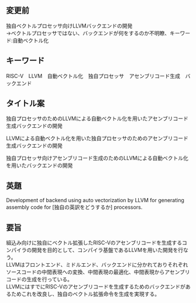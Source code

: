 ## 変更前
独自ベクトルプロセッサ向けLLVMバックエンドの開発  
->ベクトルプロセッサではない、バックエンドが何をするのか不明瞭、キーワード:自動ベクトル化

## キーワード
RISC-V　LLVM　自動ベクトル化　独自プロセッサ　アセンブリコード生成　バックエンド　

## タイトル案
独自プロセッサのためのLLVMによる自動ベクトル化を用いたアセンブリコード生成バックエンドの開発

LLVMによる自動ベクトル化を用いた独自プロセッサのためのアセンブリコード生成バックエンドの開発

独自プロセッサ向けアセンブリコード生成のためのLLVMによる自動ベクトル化を用いたバックエンドの開発

## 英題
Development of backend using auto vectorization by LLVM for generating assembly code for [独自の英訳をどうするか] processors.

## 要旨
組込み向けに独自にベクトル拡張したRISC-Vのアセンブリコードを生成するコンパイラの開発を目的として、コンパイラ基盤であるLLVMを用いた開発を行なう。  
LLVMはフロントエンド、ミドルエンド、バックエンドに分かれておりそれぞれソースコードの中間表現への変換、中間表現の最適化、中間表現からアセンブリコードの生成を行っている。  
LLVMにはすでにRISC-Vのアセンブリコードを生成するためのバックエンドがあるためこれを改良し、独自のベクトル拡張命令を生成を実現する。  

